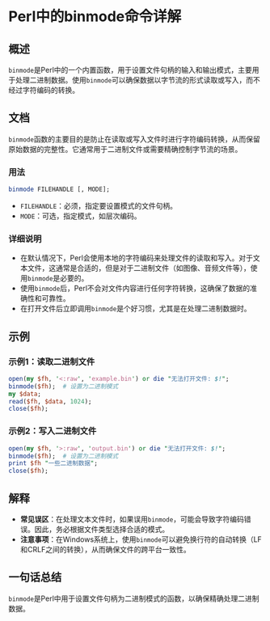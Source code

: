 <!--
Meta Description: # Perl中的binmode命令详解 ## 概述 `binmode`是Perl中的一个内置函数，用于设置文件句柄的输入和输出模式，主要用于处理二进制数据。使用`binmode`可以确保数据以字节流的形式读取或写入，而不经过字符编码的转换。 ## 文档 `binmode`函数的主要目的是防止在读取或...
Meta Keywords: binmode, perl, filehandle, mode, open
-->

# Perl中的binmode命令详解

## 概述
`binmode`是Perl中的一个内置函数，用于设置文件句柄的输入和输出模式，主要用于处理二进制数据。使用`binmode`可以确保数据以字节流的形式读取或写入，而不经过字符编码的转换。

## 文档
`binmode`函数的主要目的是防止在读取或写入文件时进行字符编码转换，从而保留原始数据的完整性。它通常用于二进制文件或需要精确控制字节流的场景。

### 用法
```perl
binmode FILEHANDLE [, MODE];
```
- `FILEHANDLE`：必须，指定要设置模式的文件句柄。
- `MODE`：可选，指定模式，如层次编码。

### 详细说明
- 在默认情况下，Perl会使用本地的字符编码来处理文件的读取和写入。对于文本文件，这通常是合适的，但是对于二进制文件（如图像、音频文件等），使用`binmode`是必要的。
- 使用`binmode`后，Perl不会对文件内容进行任何字符转换，这确保了数据的准确性和可靠性。
- 在打开文件后立即调用`binmode`是个好习惯，尤其是在处理二进制数据时。

## 示例
### 示例1：读取二进制文件
```perl
open(my $fh, '<:raw', 'example.bin') or die "无法打开文件: $!";
binmode($fh);  # 设置为二进制模式
my $data;
read($fh, $data, 1024);
close($fh);
```

### 示例2：写入二进制文件
```perl
open(my $fh, '>:raw', 'output.bin') or die "无法打开文件: $!";
binmode($fh);  # 设置为二进制模式
print $fh "一些二进制数据";
close($fh);
```

## 解释
- **常见误区**：在处理文本文件时，如果误用`binmode`，可能会导致字符编码错误。因此，务必根据文件类型选择合适的模式。
- **注意事项**：在Windows系统上，使用`binmode`可以避免换行符的自动转换（LF和CRLF之间的转换），从而确保文件的跨平台一致性。

## 一句话总结
`binmode`是Perl中用于设置文件句柄为二进制模式的函数，以确保精确处理二进制数据。